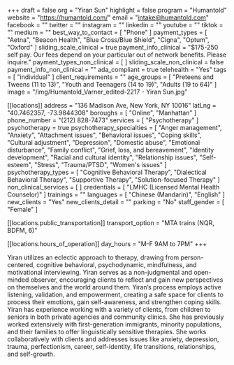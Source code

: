 +++
draft = false
org = "Yiran Sun"
highlight = false
program = "Humantold"
website = "https://humantold.com/"
email = "intake@humantold.com"
facebook = ""
twitter = ""
instagram = ""
linkedin = ""
youtube = ""
tiktok = ""
medium = ""
best_way_to_contact = [ "Phone" ]
payment_types = [
  "Aetna",
  "Beacon Health",
  "Blue Cross/Blue Shield",
  "Cigna",
  "Optum",
  "Oxford"
]
sliding_scale_clinical = true
payment_info_clinical = "$175-250 self pay.  Our fees depend on your particular out of network benefits.  Please inquire."
payment_types_non_clinical = [ ]
sliding_scale_non_clinical = false
payment_info_non_clinical = ""
ada_compliant = true
telehealth = "Yes"
tags = [ "individual" ]
client_requirements = ""
age_groups = [
  "Preteens and Tweens (11 to 13)",
  "Youth and Teenagers (14 to 19)",
  "Adults (19 to 64)"
]
image = "/img/Humantold_Varner_edited-2217 - Yiran Sun.jpg"

[[locations]]
address = "136 Madison Ave, New York, NY 10016"
latLng = "40.7462357, -73.9844308"
boroughs = [ "Online", "Manhattan" ]
phone_number = "(212) 828-7473"
services = [ "Psychotherapy" ]
psychotherapy = true
psychotherapy_specialties = [
  "Anger management",
  "Anxiety",
  "Attachment issues",
  "Behavioral issues",
  "Coping skills",
  "Cultural adjustment",
  "Depression",
  "Domestic abuse",
  "Emotional disturbance",
  "Family conflict",
  "Grief, loss, and bereavement",
  "Identity development",
  "Racial and cultural identity",
  "Relationship issues",
  "Self-esteem",
  "Stress",
  "Trauma/PTSD",
  "Women's issues"
]
psychotherapy_types = [
  "Cognitive Behavioral Therapy",
  "Dialectical Behavioral Therapy",
  "Supportive Therapy",
  "Solution-focused Therapy"
]
non_clinical_services = [ ]
credentials = [ "LMHC (Licensed Mental Health Counselor)" ]
trainings = ""
languages = [ "Chinese (Mandarin)", "English" ]
new_clients = "Yes"
new_clients_detail = ""
parking = "No"
staff_gender = [ "Female" ]

  [[locations.public_transportation]]
  transport_option = "MTA trains (NQR, BDFM, 6)"

  [[locations.hours_of_operation]]
  day_hours = "M-F 9AM to 7PM"
+++

Yiran utilizes an eclectic approach to therapy, drawing from person-centered, cognitive behavioral, psychodynamic, mindfulness, and motivational interviewing. Yiran serves as a non-judgmental and open-minded observer, encouraging clients to reflect and gain new perspectives on themselves and the world around them. Yiran’s process employs active listening, validation, and empowerment, creating a safe space for clients to process their emotions, gain self-awareness, and strengthen coping skills. <br>
Yiran has experience working with a variety of clients, from children to seniors in both private agencies and community clinics. She has previously worked extensively with first-generation immigrants, minority populations, and their families to offer linguistically sensitive therapies. She works collaboratively with clients and addresses issues like anxiety, depression, trauma, perfectionism, career, self-identity, life transitions, relationships, and self-growth. <br>
